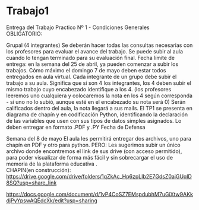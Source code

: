 # Trabajo1
Entrega del Trabajo Practico Nº 1 - Condiciones Generales       
OBLIGATORIO:  

Grupal (4 integrantes)
Se deberán hacer todas las consultas necesarias con los profesores para evaluar el avance del trabajo.
Se puede subir al aula cuando lo tengan terminado para su evaluación final.
Fecha límite de entrega: en la semana del 25 de abril, ya pueden comenzar a subir los trabajos. Cómo máximo el domingo 7 de mayo deben estar todos entregados en aula virtual.
Cada integrante de un grupo debe subir el trabajo a su aula. Significa que si son 4 los integrantes, los 4 deben subir el mismo trabajo cuyo encabezado identifique a los 4. (los profesores leeremos uno cualquiera y colocaremos la nota en los 4 según corresponda - si uno no lo subió, aunque esté en el encabezado su nota será 0)
Serán calificados dentro del aula, la nota llegará a sus mails.
El TP1 se presenta en diagrama de chapín y en codificación Python, identificando la declaración de las variables que usen con sus tipos de datos simples asignados.
Lo deben entregar en formato .PDF y .PY 
Fecha de Defensa

Semana del 8 de mayo
El aula les permitirá entregar dos archivos, uno para chapín en PDF  y otro para python. PERO: Les sugerimos subir un único archivo donde encontremos el link de sus drive (con acceso permitido), para poder visualizar de forma más fácil y sin sobrecargar el uso de memoria de la plataforma educativa .    
CHAPIN(en construcción):            
https://drive.google.com/drive/folders/1qZkAc_Hp6zpLIb2E7GdsZ0aiGUqlD8SQ?usp=share_link

https://docs.google.com/document/d/1vP4CoSZ7EMspdubhM7uGiXtw9AKkdjPyYpswAQEdcXk/edit?usp=sharing
